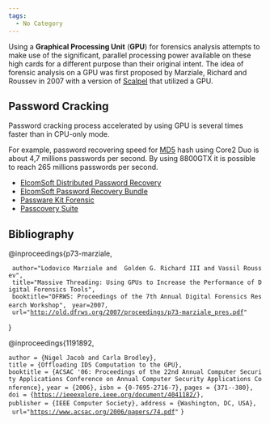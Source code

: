 ```yaml
---
tags:
  - No Category
---
```

Using a **Graphical Processing Unit** (**GPU**) for forensics analysis
attempts to make use of the significant, parallel processing power
available on these high cards for a different purpose than their
original intent. The idea of forensic analysis on a GPU was first
proposed by Marziale, Richard and Roussev in 2007 with a version of
[Scalpel](scalpel.md) that utilized a GPU.

## Password Cracking

Password cracking process accelerated by using GPU is several times
faster than in CPU-only mode.

For example, password recovering speed for [MD5](md5.md) hash
using Core2 Duo is about 4,7 millions passwords per second. By using
8800GTX it is possible to reach 265 millions passwords per second.

- [ElcomSoft Distributed Password Recovery](https://www.elcomsoft.com/edpr.html)
- [ElcomSoft Password Recovery Bundle](https://www.elcomsoft.com/edfb.html)
- [Passware Kit Forensic](https://www.passware.com/)
- [Passcovery Suite](https://passcovery.com/products/passcoverysuite.htm)

## Bibliography

<bibtex> @inproceedings{p73-marziale,

` author="Lodovico Marziale and  Golden G. Richard III and Vassil Roussev",`
` title="Massive Threading: Using GPUs to Increase the Performance of Digital Forensics Tools",`
` booktitle="DFRWS: Proceedings of the 7th Annual Digital Forensics Research Workshop",`
` year=2007,`
` url="`[`http://old.dfrws.org/2007/proceedings/p73-marziale_pres.pdf`](http://old.dfrws.org/2007/proceedings/p73-marziale_pres.pdf)`"`

} </bibtex>

<bibtex> @inproceedings{1191892,

`author = {Nigel Jacob and Carla Brodley},`
`title = {Offloading IDS Computation to the GPU},`
`booktitle = {ACSAC '06: Proceedings of the 22nd Annual Computer Security Applications Conference on Annual Computer Security Applications Conference},`
`year = {2006},`
`isbn = {0-7695-2716-7},`
`pages = {371--380},`
`doi = {`[`https://ieeexplore.ieee.org/document/4041182/`](https://ieeexplore.ieee.org/document/4041182/)`},`
`publisher = {IEEE Computer Society},`
`address = {Washington, DC, USA},`
` url="`[`https://www.acsac.org/2006/papers/74.pdf`](https://www.acsac.org/2006/papers/74.pdf)`"`
`}`

</bibtex>
